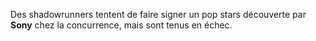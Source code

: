 ﻿Des shadowrunners  tentent de faire signer un pop stars découverte par **Sony** chez la concurrence, mais sont tenus en échec.
